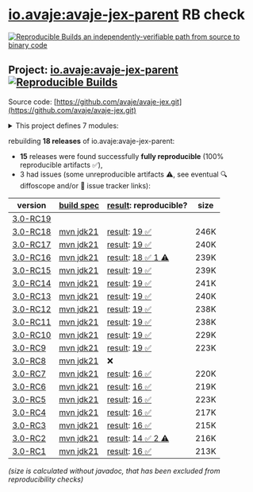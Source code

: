 [io.avaje:avaje-jex-parent](https://central.sonatype.com/artifact/io.avaje/avaje-jex-parent/versions) RB check
=======

[![Reproducible Builds](https://reproducible-builds.org/images/logos/rb.svg) an independently-verifiable path from source to binary code](https://reproducible-builds.org/)

## Project: [io.avaje:avaje-jex-parent](https://central.sonatype.com/artifact/io.avaje/avaje-jex-parent/versions) [![Reproducible Builds](https://img.shields.io/endpoint?url=https://raw.githubusercontent.com/jvm-repo-rebuild/reproducible-central/master/content/io/avaje/jex/badge.json)](https://github.com/jvm-repo-rebuild/reproducible-central/blob/master/content/io/avaje/jex/README.md)

Source code: [https://github.com/avaje/avaje-jex.git](https://github.com/avaje/avaje-jex.git)

<details><summary>This project defines 7 modules:</summary>

* [io.avaje:avaje-jex](https://central.sonatype.com/artifact/io.avaje/avaje-jex/overview)
* [io.avaje:avaje-jex-freemarker](https://central.sonatype.com/artifact/io.avaje/avaje-jex-freemarker/overview)
* [io.avaje:avaje-jex-htmx](https://central.sonatype.com/artifact/io.avaje/avaje-jex-htmx/overview)
* [io.avaje:avaje-jex-mustache](https://central.sonatype.com/artifact/io.avaje/avaje-jex-mustache/overview)
* [io.avaje:avaje-jex-parent](https://central.sonatype.com/artifact/io.avaje/avaje-jex-parent/overview)
* [io.avaje:avaje-jex-static-content](https://central.sonatype.com/artifact/io.avaje/avaje-jex-static-content/overview)
* [io.avaje:avaje-jex-test](https://central.sonatype.com/artifact/io.avaje/avaje-jex-test/overview)
</details>

rebuilding **18 releases** of io.avaje:avaje-jex-parent:
- **15** releases were found successfully **fully reproducible** (100% reproducible artifacts :white_check_mark:),
- 3 had issues (some unreproducible artifacts :warning:, see eventual :mag: diffoscope and/or :memo: issue tracker links):

| version | [build spec](/BUILDSPEC.md) | [result](https://reproducible-builds.org/docs/jvm/): reproducible? | size |
| -- | --------- | ------ | -- |
| [3.0-RC19](https://central.sonatype.com/artifact/io.avaje/avaje-jex-parent/3.0-RC19/pom) | | | |
| [3.0-RC18](https://central.sonatype.com/artifact/io.avaje/avaje-jex-parent/3.0-RC18/pom) | [mvn jdk21](avaje-jex-3.0-RC18.buildspec) | [result](avaje-jex-parent-3.0-RC18.buildinfo): [19 :white_check_mark: ](avaje-jex-parent-3.0-RC18.buildcompare) | 246K |
| [3.0-RC17](https://central.sonatype.com/artifact/io.avaje/avaje-jex-parent/3.0-RC17/pom) | [mvn jdk21](avaje-jex-3.0-RC17.buildspec) | [result](avaje-jex-parent-3.0-RC17.buildinfo): [19 :white_check_mark: ](avaje-jex-parent-3.0-RC17.buildcompare) | 240K |
| [3.0-RC16](https://central.sonatype.com/artifact/io.avaje/avaje-jex-parent/3.0-RC16/pom) | [mvn jdk21](avaje-jex-3.0-RC16.buildspec) | [result](avaje-jex-parent-3.0-RC16.buildinfo): [18 :white_check_mark:  1 :warning:](avaje-jex-parent-3.0-RC16.buildcompare) | 239K |
| [3.0-RC15](https://central.sonatype.com/artifact/io.avaje/avaje-jex-parent/3.0-RC15/pom) | [mvn jdk21](avaje-jex-3.0-RC15.buildspec) | [result](avaje-jex-parent-3.0-RC15.buildinfo): [19 :white_check_mark: ](avaje-jex-parent-3.0-RC15.buildcompare) | 239K |
| [3.0-RC14](https://central.sonatype.com/artifact/io.avaje/avaje-jex-parent/3.0-RC14/pom) | [mvn jdk21](avaje-jex-3.0-RC14.buildspec) | [result](avaje-jex-parent-3.0-RC14.buildinfo): [19 :white_check_mark: ](avaje-jex-parent-3.0-RC14.buildcompare) | 241K |
| [3.0-RC13](https://central.sonatype.com/artifact/io.avaje/avaje-jex-parent/3.0-RC13/pom) | [mvn jdk21](avaje-jex-3.0-RC13.buildspec) | [result](avaje-jex-parent-3.0-RC13.buildinfo): [19 :white_check_mark: ](avaje-jex-parent-3.0-RC13.buildcompare) | 240K |
| [3.0-RC12](https://central.sonatype.com/artifact/io.avaje/avaje-jex-parent/3.0-RC12/pom) | [mvn jdk21](avaje-jex-3.0-RC12.buildspec) | [result](avaje-jex-parent-3.0-RC12.buildinfo): [19 :white_check_mark: ](avaje-jex-parent-3.0-RC12.buildcompare) | 238K |
| [3.0-RC11](https://central.sonatype.com/artifact/io.avaje/avaje-jex-parent/3.0-RC11/pom) | [mvn jdk21](avaje-jex-3.0-RC11.buildspec) | [result](avaje-jex-parent-3.0-RC11.buildinfo): [19 :white_check_mark: ](avaje-jex-parent-3.0-RC11.buildcompare) | 238K |
| [3.0-RC10](https://central.sonatype.com/artifact/io.avaje/avaje-jex-parent/3.0-RC10/pom) | [mvn jdk21](avaje-jex-3.0-RC10.buildspec) | [result](avaje-jex-parent-3.0-RC10.buildinfo): [19 :white_check_mark: ](avaje-jex-parent-3.0-RC10.buildcompare) | 229K |
| [3.0-RC9](https://central.sonatype.com/artifact/io.avaje/avaje-jex-parent/3.0-RC9/pom) | [mvn jdk21](avaje-jex-3.0-RC9.buildspec) | [result](avaje-jex-parent-3.0-RC9.buildinfo): [19 :white_check_mark: ](avaje-jex-parent-3.0-RC9.buildcompare) | 223K |
| [3.0-RC8](https://central.sonatype.com/artifact/io.avaje/avaje-jex-parent/3.0-RC8/pom) | [mvn jdk21](avaje-jex-3.0-RC8.buildspec) | :x: | |
| [3.0-RC7](https://central.sonatype.com/artifact/io.avaje/avaje-jex-parent/3.0-RC7/pom) | [mvn jdk21](avaje-jex-3.0-RC7.buildspec) | [result](avaje-jex-parent-3.0-RC7.buildinfo): [16 :white_check_mark: ](avaje-jex-parent-3.0-RC7.buildcompare) | 220K |
| [3.0-RC6](https://central.sonatype.com/artifact/io.avaje/avaje-jex-parent/3.0-RC6/pom) | [mvn jdk21](avaje-jex-3.0-RC6.buildspec) | [result](avaje-jex-parent-3.0-RC6.buildinfo): [16 :white_check_mark: ](avaje-jex-parent-3.0-RC6.buildcompare) | 219K |
| [3.0-RC5](https://central.sonatype.com/artifact/io.avaje/avaje-jex-parent/3.0-RC5/pom) | [mvn jdk21](avaje-jex-3.0-RC5.buildspec) | [result](avaje-jex-parent-3.0-RC5.buildinfo): [16 :white_check_mark: ](avaje-jex-parent-3.0-RC5.buildcompare) | 223K |
| [3.0-RC4](https://central.sonatype.com/artifact/io.avaje/avaje-jex-parent/3.0-RC4/pom) | [mvn jdk21](avaje-jex-3.0-RC4.buildspec) | [result](avaje-jex-parent-3.0-RC4.buildinfo): [16 :white_check_mark: ](avaje-jex-parent-3.0-RC4.buildcompare) | 217K |
| [3.0-RC3](https://central.sonatype.com/artifact/io.avaje/avaje-jex-parent/3.0-RC3/pom) | [mvn jdk21](avaje-jex-3.0-RC3.buildspec) | [result](avaje-jex-parent-3.0-RC3.buildinfo): [16 :white_check_mark: ](avaje-jex-parent-3.0-RC3.buildcompare) | 215K |
| [3.0-RC2](https://central.sonatype.com/artifact/io.avaje/avaje-jex-parent/3.0-RC2/pom) | [mvn jdk21](avaje-jex-3.0-RC2.buildspec) | [result](avaje-jex-parent-3.0-RC2.buildinfo): [14 :white_check_mark:  2 :warning:](avaje-jex-parent-3.0-RC2.buildcompare) | 216K |
| [3.0-RC1](https://central.sonatype.com/artifact/io.avaje/avaje-jex-parent/3.0-RC1/pom) | [mvn jdk21](avaje-jex-3.0-RC1.buildspec) | [result](avaje-jex-parent-3.0-RC1.buildinfo): [16 :white_check_mark: ](avaje-jex-parent-3.0-RC1.buildcompare) | 213K |

<i>(size is calculated without javadoc, that has been excluded from reproducibility checks)</i>
